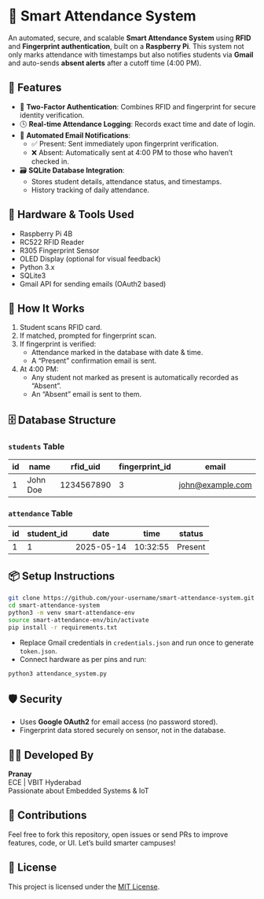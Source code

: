 
# 🎯 Smart Attendance System

An automated, secure, and scalable **Smart Attendance System** using **RFID** and **Fingerprint authentication**, built on a **Raspberry Pi**. This system not only marks attendance with timestamps but also notifies students via **Gmail** and auto-sends **absent alerts** after a cutoff time (4:00 PM).

## 📌 Features

- 🔐 **Two-Factor Authentication**: Combines RFID and fingerprint for secure identity verification.
- 🕓 **Real-time Attendance Logging**: Records exact time and date of login.
- 📧 **Automated Email Notifications**:
  - ✅ Present: Sent immediately upon fingerprint verification.
  - ❌ Absent: Automatically sent at 4:00 PM to those who haven’t checked in.
- 🗃️ **SQLite Database Integration**:
  - Stores student details, attendance status, and timestamps.
  - History tracking of daily attendance.

## 🧰 Hardware & Tools Used

- Raspberry Pi 4B
- RC522 RFID Reader
- R305 Fingerprint Sensor
- OLED Display (optional for visual feedback)
- Python 3.x
- SQLite3
- Gmail API for sending emails (OAuth2 based)

## 🧠 How It Works

1. Student scans RFID card.
2. If matched, prompted for fingerprint scan.
3. If fingerprint is verified:
   - Attendance marked in the database with date & time.
   - A “Present” confirmation email is sent.
4. At 4:00 PM:
   - Any student not marked as present is automatically recorded as “Absent”.
   - An “Absent” email is sent to them.

## 🗄️ Database Structure

### `students` Table
| id | name      | rfid_uid   | fingerprint_id | email              |
|----|-----------|------------|----------------|---------------------|
| 1  | John Doe  | 1234567890 | 3              | john@example.com    |

### `attendance` Table
| id | student_id | date       | time     | status  |
|----|------------|------------|----------|---------|
| 1  | 1          | 2025-05-14 | 10:32:55 | Present |

## 📦 Setup Instructions

```bash
git clone https://github.com/your-username/smart-attendance-system.git
cd smart-attendance-system
python3 -m venv smart-attendance-env
source smart-attendance-env/bin/activate
pip install -r requirements.txt
```

- Replace Gmail credentials in `credentials.json` and run once to generate `token.json`.
- Connect hardware as per pins and run:

```bash
python3 attendance_system.py
```

## 🛡️ Security

- Uses **Google OAuth2** for email access (no password stored).
- Fingerprint data stored securely on sensor, not in the database.

## 👨‍💻 Developed By

**Pranay**  
ECE | VBIT Hyderabad  
Passionate about Embedded Systems & IoT

## 🌟 Contributions

Feel free to fork this repository, open issues or send PRs to improve features, code, or UI. Let’s build smarter campuses!

## 📄 License

This project is licensed under the [MIT License](LICENSE).
